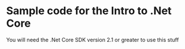 # Sample code for the Intro to .Net Core

You will need the .Net Core SDK version 2.1 or greater to use this stuff
